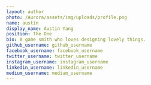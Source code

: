 ```yaml
---
layout: author
photo: /Aurora/assets/img/uploads/profile.png
name: austin
display_name: Austin Yang
position: The One
bio: A game smith who loves designing lovely things.
github_username: github_username
facebook_username: facebook_username
twitter_username: twitter_username
instagram_username: instagram_username
linkedin_username: linkedin_username
medium_username: medium_username
---
```


